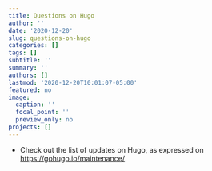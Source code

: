 ```yaml
---
title: Questions on Hugo
author: ''
date: '2020-12-20'
slug: questions-on-hugo
categories: []
tags: []
subtitle: ''
summary: ''
authors: []
lastmod: '2020-12-20T10:01:07-05:00'
featured: no
image:
  caption: ''
  focal_point: ''
  preview_only: no
projects: []
---
```


- Check out the list of updates on Hugo, as expressed on 
https://gohugo.io/maintenance/
